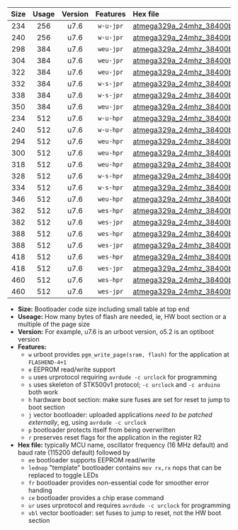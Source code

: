 |Size|Usage|Version|Features|Hex file|
|:-:|:-:|:-:|:-:|:--|
|234|256|u7.6|`w-u-jpr`|[atmega329a_24mhz_38400bps_ur_vbl.hex](https://raw.githubusercontent.com/stefanrueger/urboot/main//atmega329a_24mhz_38400bps_ur_vbl.hex)|
|240|256|u7.6|`w-u-jpr`|[atmega329a_24mhz_38400bps_lednop_ur_vbl.hex](https://raw.githubusercontent.com/stefanrueger/urboot/main//atmega329a_24mhz_38400bps_lednop_ur_vbl.hex)|
|298|384|u7.6|`weu-jpr`|[atmega329a_24mhz_38400bps_ee_ur_vbl.hex](https://raw.githubusercontent.com/stefanrueger/urboot/main//atmega329a_24mhz_38400bps_ee_ur_vbl.hex)|
|304|384|u7.6|`weu-jpr`|[atmega329a_24mhz_38400bps_ee_lednop_ur_vbl.hex](https://raw.githubusercontent.com/stefanrueger/urboot/main//atmega329a_24mhz_38400bps_ee_lednop_ur_vbl.hex)|
|322|384|u7.6|`weu-jpr`|[atmega329a_24mhz_38400bps_ee_lednop_fr_ur_vbl.hex](https://raw.githubusercontent.com/stefanrueger/urboot/main//atmega329a_24mhz_38400bps_ee_lednop_fr_ur_vbl.hex)|
|332|384|u7.6|`w-s-jpr`|[atmega329a_24mhz_38400bps_vbl.hex](https://raw.githubusercontent.com/stefanrueger/urboot/main//atmega329a_24mhz_38400bps_vbl.hex)|
|338|384|u7.6|`w-s-jpr`|[atmega329a_24mhz_38400bps_lednop_vbl.hex](https://raw.githubusercontent.com/stefanrueger/urboot/main//atmega329a_24mhz_38400bps_lednop_vbl.hex)|
|350|384|u7.6|`weu-jpr`|[atmega329a_24mhz_38400bps_ee_lednop_fr_ce_ur_vbl.hex](https://raw.githubusercontent.com/stefanrueger/urboot/main//atmega329a_24mhz_38400bps_ee_lednop_fr_ce_ur_vbl.hex)|
|234|512|u7.6|`w-u-hpr`|[atmega329a_24mhz_38400bps_ur.hex](https://raw.githubusercontent.com/stefanrueger/urboot/main//atmega329a_24mhz_38400bps_ur.hex)|
|240|512|u7.6|`w-u-hpr`|[atmega329a_24mhz_38400bps_lednop_ur.hex](https://raw.githubusercontent.com/stefanrueger/urboot/main//atmega329a_24mhz_38400bps_lednop_ur.hex)|
|294|512|u7.6|`weu-hpr`|[atmega329a_24mhz_38400bps_ee_ur.hex](https://raw.githubusercontent.com/stefanrueger/urboot/main//atmega329a_24mhz_38400bps_ee_ur.hex)|
|300|512|u7.6|`weu-hpr`|[atmega329a_24mhz_38400bps_ee_lednop_ur.hex](https://raw.githubusercontent.com/stefanrueger/urboot/main//atmega329a_24mhz_38400bps_ee_lednop_ur.hex)|
|318|512|u7.6|`weu-hpr`|[atmega329a_24mhz_38400bps_ee_lednop_fr_ur.hex](https://raw.githubusercontent.com/stefanrueger/urboot/main//atmega329a_24mhz_38400bps_ee_lednop_fr_ur.hex)|
|328|512|u7.6|`w-s-hpr`|[atmega329a_24mhz_38400bps.hex](https://raw.githubusercontent.com/stefanrueger/urboot/main//atmega329a_24mhz_38400bps.hex)|
|334|512|u7.6|`w-s-hpr`|[atmega329a_24mhz_38400bps_lednop.hex](https://raw.githubusercontent.com/stefanrueger/urboot/main//atmega329a_24mhz_38400bps_lednop.hex)|
|346|512|u7.6|`weu-hpr`|[atmega329a_24mhz_38400bps_ee_lednop_fr_ce_ur.hex](https://raw.githubusercontent.com/stefanrueger/urboot/main//atmega329a_24mhz_38400bps_ee_lednop_fr_ce_ur.hex)|
|382|512|u7.6|`wes-hpr`|[atmega329a_24mhz_38400bps_ee.hex](https://raw.githubusercontent.com/stefanrueger/urboot/main//atmega329a_24mhz_38400bps_ee.hex)|
|382|512|u7.6|`wes-jpr`|[atmega329a_24mhz_38400bps_ee_vbl.hex](https://raw.githubusercontent.com/stefanrueger/urboot/main//atmega329a_24mhz_38400bps_ee_vbl.hex)|
|388|512|u7.6|`wes-hpr`|[atmega329a_24mhz_38400bps_ee_lednop.hex](https://raw.githubusercontent.com/stefanrueger/urboot/main//atmega329a_24mhz_38400bps_ee_lednop.hex)|
|388|512|u7.6|`wes-jpr`|[atmega329a_24mhz_38400bps_ee_lednop_vbl.hex](https://raw.githubusercontent.com/stefanrueger/urboot/main//atmega329a_24mhz_38400bps_ee_lednop_vbl.hex)|
|418|512|u7.6|`wes-hpr`|[atmega329a_24mhz_38400bps_ee_lednop_fr.hex](https://raw.githubusercontent.com/stefanrueger/urboot/main//atmega329a_24mhz_38400bps_ee_lednop_fr.hex)|
|418|512|u7.6|`wes-jpr`|[atmega329a_24mhz_38400bps_ee_lednop_fr_vbl.hex](https://raw.githubusercontent.com/stefanrueger/urboot/main//atmega329a_24mhz_38400bps_ee_lednop_fr_vbl.hex)|
|460|512|u7.6|`wes-hpr`|[atmega329a_24mhz_38400bps_ee_lednop_fr_ce.hex](https://raw.githubusercontent.com/stefanrueger/urboot/main//atmega329a_24mhz_38400bps_ee_lednop_fr_ce.hex)|
|460|512|u7.6|`wes-jpr`|[atmega329a_24mhz_38400bps_ee_lednop_fr_ce_vbl.hex](https://raw.githubusercontent.com/stefanrueger/urboot/main//atmega329a_24mhz_38400bps_ee_lednop_fr_ce_vbl.hex)|

- **Size:** Bootloader code size including small table at top end
- **Useage:** How many bytes of flash are needed, ie, HW boot section or a multiple of the page size
- **Version:** For example, u7.6 is an urboot version, o5.2 is an optiboot version
- **Features:**
  + `w` urboot provides `pgm_write_page(sram, flash)` for the application at `FLASHEND-4+1`
  + `e` EEPROM read/write support
  + `u` uses urprotocol requiring `avrdude -c urclock` for programming
  + `s` uses skeleton of STK500v1 protocol; `-c urclock` and `-c arduino` both work
  + `h` hardware boot section: make sure fuses are set for reset to jump to boot section
  + `j` vector bootloader: uploaded applications *need to be patched externally*, eg, using `avrdude -c urclock`
  + `p` bootloader protects itself from being overwritten
  + `r` preserves reset flags for the application in the register R2
- **Hex file:** typically MCU name, oscillator frequency (16 MHz default) and baud rate (115200 default) followed by
  + `ee` bootloader supports EEPROM read/write
  + `lednop` "template" bootloader contains `mov rx,rx` nops that can be replaced to toggle LEDs
  + `fr` bootloader provides non-essential code for smoother error handing
  + `ce` bootloader provides a chip erase command
  + `ur` uses urprotocol and requires `avrdude -c urclock` for programming
  + `vbl` vector bootloader: set fuses to jump to reset, not the HW boot section
